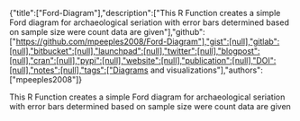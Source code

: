 {"title":["Ford-Diagram"],"description":["This R Function creates a simple Ford diagram for archaeological seriation with error bars determined based on sample size were count data are given"],"github":["https://github.com/mpeeples2008/Ford-Diagram"],"gist":[null],"gitlab":[null],"bitbucket":[null],"launchpad":[null],"twitter":[null],"blogpost":[null],"cran":[null],"pypi":[null],"website":[null],"publication":[null],"DOI":[null],"notes":[null],"tags":["Diagrams and visualizations"],"authors":["mpeeples2008"]}

This R Function creates a simple Ford diagram for archaeological seriation with error bars determined based on sample size were count data are given